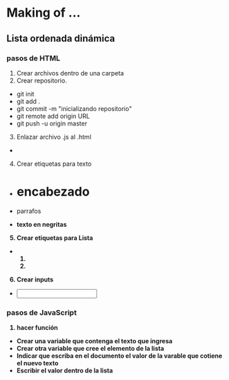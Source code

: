 # Making of ...
## Lista ordenada dinámica
### pasos de HTML
1. Crear archivos dentro de una carpeta
2. Crear repositorio.
  * git init
  * git add .
  * git commit -m "inicializando repositorio"
  * git remote add origin URL
  * git push -u origin master
3. Enlazar archivo .js al .html
  * <script src="" ></script>
4. Crear etiquetas para texto
  * <h1> encabezado
  * <p> parrafos
  * <b> texto en negritas
5. Crear etiquetas para Lista
  * <ol>
  * <li>
6. Crear inputs
  * <input>

### pasos de JavaScript
1. hacer función
  * Crear una variable que contenga el texto que ingresa
  * Crear otra variable que cree el elemento de la lista
  * Indicar que escriba en el documento el valor de la varable que cotiene el nuevo texto
  * Escribir el valor dentro de la lista
